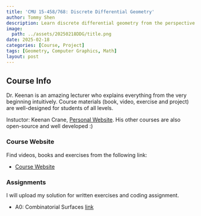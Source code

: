 ```yaml
---
title: 'CMU 15-458/768: Discrete Differential Geometry'
author: Tommy Shen
description: Learn discrete differential geometry from the perspective of CS student. 
image:
  path: ../assets/20250218DDG/title.png
date: 2025-02-18
categories: [Course, Project]
tags: [Geometry, Computer Graphics, Math]
layout: post
---
```


## Course Info
Dr. Keenan is an amazing lecturer who explains everything from the very beginning intuitively. Course materials (book, video, exercise and project) are well-designed for students of all levels.

Instuctor: Keenan Crane, [Personal Website](https://www.cs.cmu.edu/~kmcrane/). His other courses are also open-source and well developed :)

### Course Website

Find videos, books and exercises from the following link:
- [Course Website](https://brickisland.net/ddg-web/index.html#courseinfo)

### Assignments

I will upload my solution for written exercises and coding assignment.

- A0: Combinatorial Surfaces [link](https://tommyshen.me/posts/DDGA0/)